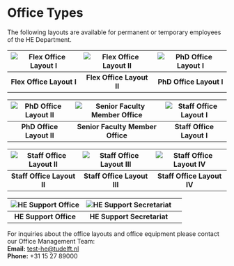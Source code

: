 # Office Types

The following layouts are available for permanent or temporary employees of the HE Department. 

| ![Flex Office Layout I](images/flex_office_layout_3.38.png) | ![Flex Office Layout II](images/flex_office_layout_3.81_3.83.png) | ![PhD Office Layout I](images/phd_layout_1.png) |
|:-------------------------------------------------------:|:---------------------------------------------------------:|:-----------------------------------------------------:|
| **Flex Office Layout I**                                | **Flex Office Layout II**                                  | **PhD Office Layout I**                                |

| ![PhD Office Layout II](images/phd_layout_2.png) | ![Senior Faculty Member Office](images/senior_office_layout.png) | ![Staff Office Layout I](images/staff_office_layout_1.png) |
|:-------------------------------------------------------:|:----------------------------------------------------------------:|:-----------------------------------------------------------:|
| **PhD Office Layout II**                                | **Senior Faculty Member Office**                                | **Staff Office Layout I**                                   |

| ![Staff Office Layout II](images/staff_office_layout_2.png) | ![Staff Office Layout III](images/staff_office_layout_3.png) | ![Staff Office Layout IV](images/staff_office_layout_4.png) |
|:------------------------------------------------------------:|:--------------------------------------------------------------:|:------------------------------------------------------------:|
| **Staff Office Layout II**                                   | **Staff Office Layout III**                                    | **Staff Office Layout IV**                                   |

| ![HE Support Office](images/support_room_layout_3.77.1.png) | ![HE Support Secretariat](images/support_room_secretariat_layout_3.73.1.png) |  |
|:-------------------------------------------------:|:-----------------------------------------------------------:|:--:|
| **HE Support Office**                             | **HE Support Secretariat**                                   |  |



For inquiries about the office layouts and office equipment please contact our Office Management Team:  
**Email:** [test-he@tudelft.nl](mailto:office-management@tudelft.nl)  
**Phone:** +31 15 27 89000

